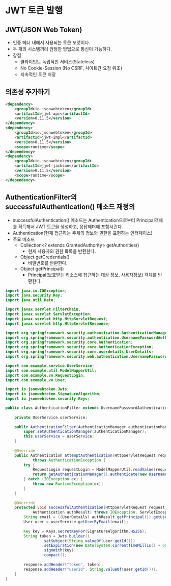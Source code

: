 # JWT 토큰 발행

## JWT(JSON Web Token)

- 인증 헤더 내에서 사용되는 토큰 포맷이다.
- 두 개의 시스템끼리 안정한 방법으로 통신이 가능하다.
- 장점
  - 클라이언트 독립적인 서비스(Stateless)
  - No Cookie-Session (No CSRF, 사이트간 요청 위조)
  - 지속적인 토큰 저장

## 의존성 추가하기

```xml
<dependency>
    <groupId>io.jsonwebtoken</groupId>
    <artifactId>jjwt-api</artifactId>
    <version>0.11.5</version>
</dependency>
<dependency>
    <groupId>io.jsonwebtoken</groupId>
    <artifactId>jjwt-impl</artifactId>
    <version>0.11.5</version>
    <scope>runtime</scope>
</dependency>
<dependency>
    <groupId>io.jsonwebtoken</groupId>
    <artifactId>jjwt-jackson</artifactId>
    <version>0.11.5</version>
    <scope>runtime</scope>
</dependency>
```

## AuthenticationFilter의 successfulAuthentication() 메소드 재정의

- successfulAuthentication() 메소드는 Authentication으로부터 Principal객체를 획득해서 JWT 토큰을 생성하고, 응답헤더에 포함시킨다.
- Authentication(현재 접근하는 주체의 정보와 권한을 표현하는 인터페이스)
- 주요 메소드
  - Collection<? extends GrantedAuthority> getAuthorities()
    - 현재 사용자의 권한 목록을 반환한다.
  - Object getCredentials()
    - 비밀번호를 반환한다.
  - Object getPrincipal()
    - Principal(보호받는 리소스에 접근하는 대상 정보, 사용자정보) 객체를 반환한다.

```java
import java.io.IOException;
import java.security.Key;
import java.util.Date;

import javax.servlet.FilterChain;
import javax.servlet.ServletException;
import javax.servlet.http.HttpServletRequest;
import javax.servlet.http.HttpServletResponse;

import org.springframework.security.authentication.AuthenticationManager;
import org.springframework.security.authentication.UsernamePasswordAuthenticationToken;
import org.springframework.security.core.Authentication;
import org.springframework.security.core.AuthenticationException;
import org.springframework.security.core.userdetails.UserDetails;
import org.springframework.security.web.authentication.UsernamePasswordAuthenticationFilter;

import com.example.service.UserService;
import com.example.util.ModelMapperUtil;
import com.example.vo.RequestLogin;
import com.example.vo.User;

import io.jsonwebtoken.Jwts;
import io.jsonwebtoken.SignatureAlgorithm;
import io.jsonwebtoken.security.Keys;

public class AuthenticationFilter extends UsernamePasswordAuthenticationFilter {
	
	private UserService userService;
	
	public AuthenticationFilter(AuthenticationManager authenticationManager, UserService userService) {
		super.setAuthenticationManager(authenticationManager);
		this.userService = userService;
	}
	
	@Override
	public Authentication attemptAuthentication(HttpServletRequest request, HttpServletResponse response)
			throws AuthenticationException {
		try {
			RequestLogin requestLogin = ModelMapperUtil.readValue(request.getInputStream(), RequestLogin.class);
			return getAuthenticationManager().authenticate(new UsernamePasswordAuthenticationToken(requestLogin.getEmail(), requestLogin.getPassword()));
		} catch (IOException ex) {
			throw new RuntimeException(ex);
		}
	}
	
	@Override
	protected void successfulAuthentication(HttpServletRequest request, HttpServletResponse response, FilterChain chain,
			Authentication authResult) throws IOException, ServletException {
		String email = ((UserDetails) authResult.getPrincipal()).getUsername();
		User user = userService.getUserByEmail(email); 
		
		Key key = Keys.secretKeyFor(SignatureAlgorithm.HS256);
		String token = Jwts.builder()
				.setSubject(String.valueOf(user.getId()))
				.setExpiration(new Date(System.currentTimeMillis() + 60*60*24*1000))
				.signWith(key)
				.compact();
		
		response.addHeader("token", token);
		response.addHeader("userId", String.valueOf(user.getId()));
	}
}
```